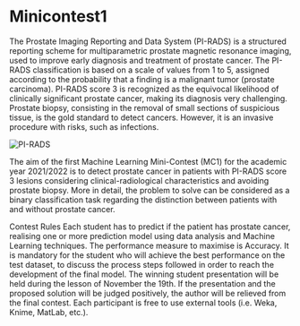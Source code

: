 # Minicontest1

The Prostate Imaging Reporting and Data System (PI-RADS) is a structured reporting scheme for multiparametric prostate magnetic resonance imaging, used to improve early diagnosis and treatment of prostate cancer. The PI-RADS classification is based on a scale of values from 1 to 5, assigned according to the probability that a finding is a malignant tumor (prostate carcinoma). PI-RADS score 3 is recognized as the equivocal likelihood of clinically significant prostate cancer, making its diagnosis very challenging. Prostate biopsy, consisting in the removal of small sections of suspicious tissue, is the gold standard to detect cancers. However, it is an invasive procedure with risks, such as infections.

![PI-RADS](https://user-images.githubusercontent.com/62296543/142722753-45f449ce-fd74-4fa2-b460-bb8281db3219.png)


The aim of the first Machine Learning Mini-Contest (MC1) for the academic year 2021/2022 is to detect prostate cancer in patients with PI-RADS score 3 lesions considering clinical-radiological characteristics and avoiding prostate biopsy. More in detail, the problem to solve can be considered as a binary classification task regarding the distinction between patients with and without prostate cancer.

Contest Rules
Each student has to predict if the patient has prostate cancer, realising one or more prediction model using data analysis and Machine Learning techniques. The performance measure to maximise is Accuracy. It is mandatory for the student who will achieve the best performance on the test dataset, to discuss the process steps followed in order to reach the development of the final model. The winning student presentation will be held during the lesson of November the 19th.
If the presentation and the proposed solution will be judged positively, the author will be relieved from the final contest.
Each participant is free to use external tools (i.e. Weka, Knime, MatLab, etc.).
